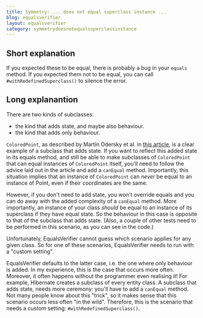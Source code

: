 ```yaml
---
title: Symmetry: ... does not equal superclass instance ...
blog: equalsverifier
layout: equalsverifier
category: symmetrydoesnotequalsuperclassinstance
---
```

Short explanation
-----------------
If you expected these to be equal, there is probably a bug in your `equals` method. If you expected them not to be equal, you can call `#withRedefinedSuperclass()` to silence the error.

Long explanantion
-----------------
There are two kinds of subclasses:

 * the kind that adds state, and maybe also behaviour.
 * the kind that adds only behaviour.

`ColoredPoint`, as described by Martin Odersky et al. in [this article](http://www.artima.com/lejava/articles/equality.html), is a clear example of a subclass that adds state. If you want to reflect this added state in its equals method, and still be able to make subclasses of `ColoredPoint` that can equal instances of `ColoredPoint` itself, you'll need to follow the advice laid out in the article and add a `canEqual` method. Importantly, this situation implies that an instance of `ColoredPoint` can *never* be equal to an instance of Point, even if their coordinates are the same.

However, if you don't need to add state, you won't override equals and you can do away with the added complexity of a `canEqual` method. More importantly, an instance of your class *should* be equal to an instance of its superclass if they have equal state. So the behaviour in this case is opposite to that of the subclass that adds state. (Also, a couple of other tests need to be performed in this scenario, as you can see in the code.)

Unfortunately, EqualsVerifier cannot guess which scenario applies for any given class. So for one of these scenarios, EqualsVerifier needs to run with a "custom setting".

EqualsVerifier defaults to the latter case, i.e. the one where only behaviour is added. In my experience, this is the case that occurs more often. Moreover, it often happens without the programmer even realising it! For example, Hibernate creates a subclass of every entity class.
A subclass that adds state, needs more ceremony: you'll have to add a `canEqual` method. Not many people know about this "trick", so it makes sense that this scenario occurs less often "in the wild". Therefore, this is the scenario that needs a custom setting: `#withRedefinedSuperclass()`.
